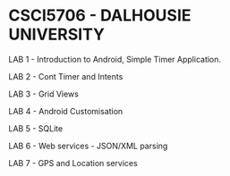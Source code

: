 # CSCI5706 - DALHOUSIE UNIVERSITY
LAB 1 - Introduction to Android, Simple Timer Application.

LAB 2 - Cont Timer and Intents

LAB 3 - Grid Views

LAB 4 - Android Customisation

LAB 5 - SQLite 

LAB 6 - Web services - JSON/XML parsing

LAB 7 - GPS and Location services

